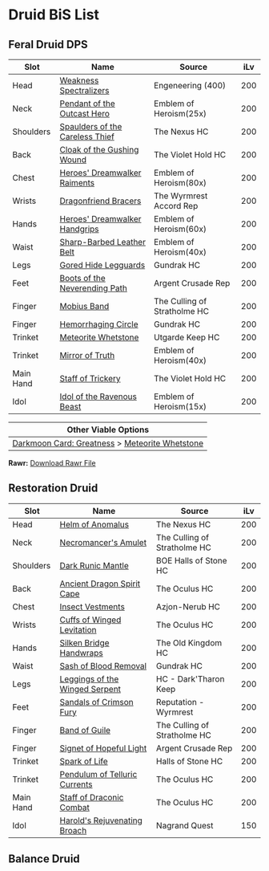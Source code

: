 # Druid BiS List
## Feral Druid DPS
|  Slot           | Name                                                                                   | Source                         | iLv                        |
|-----------------|----------------------------------------------------------------------------------------|--------------------------------|----------------------------|
| Head            | [Weakness Spectralizers](https://wotlk.evowow.com/?item=42550)                         | Engeneering (400)              | 200                        |
| Neck            | [Pendant of the Outcast Hero](https://wotlk.evowow.com/?item=40678)                    | Emblem of Heroism(25x)         | 200                        |
| Shoulders       | [Spaulders of the Careless Thief](https://wotlk.evowow.com/?item=37139)                | The Nexus HC                   | 200                        |
| Back            | [Cloak of the Gushing Wound](https://wotlk.evowow.com/?item=43406)                     | The Violet Hold HC             | 200                        |
| Chest           | [Heroes' Dreamwalker Raiments](https://wotlk.evowow.com/?item=39554)                   | Emblem of Heroism(80x)         | 200                        |
| Wrists          | [Dragonfriend Bracers](https://wotlk.evowow.com/?item=44203)                           | The Wyrmrest Accord Rep        | 200                        |
| Hands           | [Heroes' Dreamwalker Handgrips](https://wotlk.evowow.com/?item=39557)                  | Emblem of Heroism(60x)         | 200                        |
| Waist           | [Sharp-Barbed Leather Belt](https://wotlk.evowow.com/?item=37194)                      | Emblem of Heroism(40x)         | 200                        |
| Legs            | [Gored Hide Legguards](https://wotlk.evowow.com/?item=37644)                           | Gundrak HC                     | 200                        |
| Feet            | [Boots of the Neverending Path](https://wotlk.evowow.com/?item=44297)                  | Argent Crusade Rep             | 200                        |
| Finger          | [Mobius Band](https://wotlk.evowow.com/?item=37685)                                    | The Culling of Stratholme HC   | 200                        |
| Finger          | [Hemorrhaging Circle](https://wotlk.evowow.com/?item=37642)                            | Gundrak HC                     | 200                        |
| Trinket         | [Meteorite Whetstone](https://wotlk.evowow.com/?item=37390)                            | Utgarde Keep HC                | 200                        |
| Trinket         | [Mirror of Truth](https://wotlk.evowow.com/?item=40684)                                | Emblem of Heroism(40x)         | 200                        |
| Main Hand       | [Staff of Trickery](https://wotlk.evowow.com/?item=37883)                              | The Violet Hold HC             | 200                        |
| Idol            | [Idol of the Ravenous Beast](https://wotlk.evowow.com/?item=40713)                     | Emblem of Heroism(15x)         | 200                        |

|  Other Viable Options    |
|--------------------------|
| [Darkmoon Card: Greatness](https://wotlk.evowow.com/?item=44253) > [Meteorite Whetstone](https://wotlk.evowow.com/?item=37390)    |

**Rawr:**
[Download Rawr File](https://downgit.github.io/#/home?url=https://github.com/boros7266/World-of-Warcraft-3.3.5-Complete-PvE-BiS-Pre-Raid-List/blob/main/Rawr_Files/Feral_DPS_Pre_Naxx.xml)

## Restoration Druid
|  Slot           | Name                                                                                   | Source                         | iLv                        |
|-----------------|----------------------------------------------------------------------------------------|--------------------------------|----------------------------|
| Head            | [Helm of Anomalus](https://wotlk.evowow.com/?item=37149)                               | The Nexus HC                   | 200                        |
| Neck            | [Necromancer's Amulet](https://wotlk.evowow.com/?item=40678)                           | The Culling of Stratholme HC   | 200                        |
| Shoulders       | [Dark Runic Mantle](https://wotlk.evowow.com/?item=37673)                              | BOE Halls of Stone HC          | 200                        |
| Back            | [Ancient Dragon Spirit Cape](https://wotlk.evowow.com/?item=37291)                     | The Oculus HC                  | 200                        |
| Chest           | [Insect Vestments](https://wotlk.evowow.com/?item=37236)                               | Azjon-Nerub HC                 | 200                        |
| Wrists          | [Cuffs of Winged Levitation](https://wotlk.evowow.com/?item=37361)                     | The Oculus HC                  | 200                        |
| Hands           | [Silken Bridge Handwraps](https://wotlk.evowow.com/?item=43287)                        | The Old Kingdom HC             | 200                        |
| Waist           | [Sash of Blood Removal](https://wotlk.evowow.com/?item=37643)                          | Gundrak HC                     | 200                        |
| Legs            | [Leggings of the Winged Serpent](https://wotlk.evowow.com/?item=37791)                 | HC - Dark'Tharon Keep          | 200                        |
| Feet            | [Sandals of Crimson Fury](https://wotlk.evowow.com/?item=44202)                        | Reputation - Wyrmrest          | 200                        |
| Finger          | [Band of Guile](https://wotlk.evowow.com/?item=37694)                                  | The Culling of Stratholme HC   | 200                        |
| Finger          | [Signet of Hopeful Light](https://wotlk.evowow.com/?item=37642)                        | Argent Crusade Rep             | 200                        |
| Trinket         | [Spark of Life](https://wotlk.evowow.com/?item=37657)                                  | Halls of Stone HC              | 200                        |
| Trinket         | [Pendulum of Telluric Currents](https://wotlk.evowow.com/?item=37264)                  | The Oculus HC                  | 200                        |
| Main Hand       | [Staff of Draconic Combat](https://wotlk.evowow.com/?item=37360)                       | The Oculus HC                  | 200                        |
| Idol            | [Harold's Rejuvenating Broach](https://wotlk.evowow.com/?item=25643)                   | Nagrand Quest                  | 150                        |

## Balance Druid
